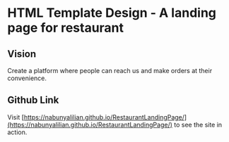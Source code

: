 # HTML Template Design - A landing page for restaurant


## Vision
Create a platform where people can reach us and make orders at their convenience.

## Github Link
Visit [https://nabunyalilian.github.io/RestaurantLandingPage/](https://nabunyalilian.github.io/RestaurantLandingPage/) to see the site in action.